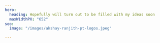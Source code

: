 ```yaml
---
hero:
  heading: Hopefully will turn out to be filled with my ideas soon
  maxWidthPX: "652"
seo:
  image: "/images/akshay-ranjith-pt-logos.jpeg"

---
```

